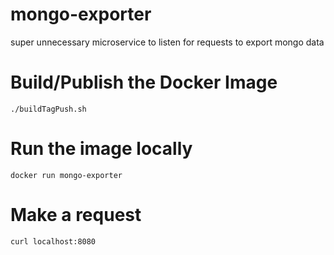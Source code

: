 # mongo-exporter
super unnecessary microservice to listen for requests to export mongo data

# Build/Publish the Docker Image

```
./buildTagPush.sh
```

# Run the image locally 

```
docker run mongo-exporter
```

# Make a request

```
curl localhost:8080
```